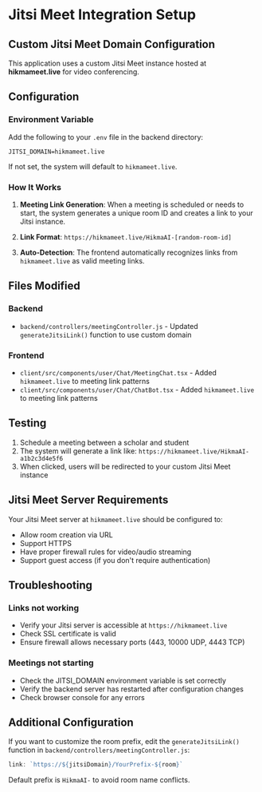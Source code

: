 # Jitsi Meet Integration Setup

## Custom Jitsi Meet Domain Configuration

This application uses a custom Jitsi Meet instance hosted at **hikmameet.live** for video conferencing.

## Configuration

### Environment Variable

Add the following to your `.env` file in the backend directory:

```env
JITSI_DOMAIN=hikmameet.live
```

If not set, the system will default to `hikmameet.live`.

### How It Works

1. **Meeting Link Generation**: When a meeting is scheduled or needs to start, the system generates a unique room ID and creates a link to your Jitsi instance.

2. **Link Format**: `https://hikmameet.live/HikmaAI-[random-room-id]`

3. **Auto-Detection**: The frontend automatically recognizes links from `hikmameet.live` as valid meeting links.

## Files Modified

### Backend
- `backend/controllers/meetingController.js` - Updated `generateJitsiLink()` function to use custom domain

### Frontend
- `client/src/components/user/Chat/MeetingChat.tsx` - Added `hikmameet.live` to meeting link patterns
- `client/src/components/user/Chat/ChatBot.tsx` - Added `hikmameet.live` to meeting link patterns

## Testing

1. Schedule a meeting between a scholar and student
2. The system will generate a link like: `https://hikmameet.live/HikmaAI-a1b2c3d4e5f6`
3. When clicked, users will be redirected to your custom Jitsi Meet instance

## Jitsi Meet Server Requirements

Your Jitsi Meet server at `hikmameet.live` should be configured to:
- Allow room creation via URL
- Support HTTPS
- Have proper firewall rules for video/audio streaming
- Support guest access (if you don't require authentication)

## Troubleshooting

### Links not working
- Verify your Jitsi server is accessible at `https://hikmameet.live`
- Check SSL certificate is valid
- Ensure firewall allows necessary ports (443, 10000 UDP, 4443 TCP)

### Meetings not starting
- Check the JITSI_DOMAIN environment variable is set correctly
- Verify the backend server has restarted after configuration changes
- Check browser console for any errors

## Additional Configuration

If you want to customize the room prefix, edit the `generateJitsiLink()` function in `backend/controllers/meetingController.js`:

```javascript
link: `https://${jitsiDomain}/YourPrefix-${room}`
```

Default prefix is `HikmaAI-` to avoid room name conflicts.

